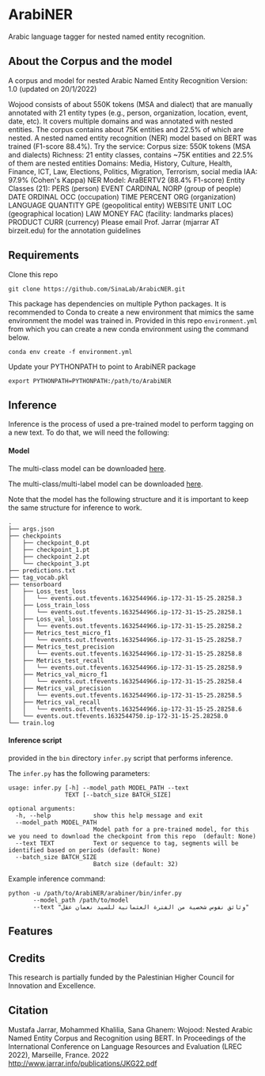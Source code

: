 ArabiNER
======================
Arabic language tagger for nested named entity recognition.

About the Corpus and the model
--------
A corpus and model for nested Arabic Named Entity Recognition
Version: 1.0 (updated on 20/1/2022)

Wojood consists of about 550K tokens (MSA and dialect) that are manually annotated with 21 entity types (e.g., person, organization, location, event, date, etc). It covers multiple domains and was annotated with nested entities. The corpus contains about 75K entities and 22.5% of which are nested. A nested named entity recognition (NER) model based on BERT was trained (F1-score 88.4%). Try the service:
Corpus size: 550K tokens (MSA and dialects)
Richness: 21 entity classes, contains ~75K entities and 22.5% of them are nested entities
Domains: Media, History, Culture, Health, Finance, ICT, Law, Elections, Politics, Migration, Terrorism, social media
IAA: 97.9% (Cohen's Kappa)
NER Model: AraBERTV2 (88.4% F1-score)
Entity Classes (21):
PERS (person)	                  EVENT	    CARDINAL
NORP (group of people)	          DATE	    ORDINAL
OCC (occupation)	              TIME	    PERCENT
ORG (organization)	              LANGUAGE	QUANTITY
GPE (geopolitical entity)	      WEBSITE	UNIT
LOC (geographical location)	      LAW	    MONEY
FAC (facility: landmarks places)  PRODUCT	CURR (currency)
Please email Prof. Jarrar (mjarrar AT birzeit.edu) for the annotation guidelines

Requirements
--------
Clone this repo

    git clone https://github.com/SinaLab/ArabicNER.git

This package has dependencies on multiple Python packages. It is recommended to Conda to create a new environment 
that mimics the same environment the model was trained in. Provided in this repo `environment.yml` from which you 
can create a new conda environment using the command below.

    conda env create -f environment.yml

Update your PYTHONPATH to point to ArabiNER package

    export PYTHONPATH=PYTHONPATH:/path/to/ArabiNER

Inference
--------
Inference is the process of used a pre-trained model to perform tagging on a new text. To do that, we will 
need the following:

#### Model
The multi-class model can be downloaded [here](https://arabiner.s3.us-west-2.amazonaws.com/models/model_v3.zip). 

The multi-class/multi-label model can be downloaded [here](https://arabiner.s3.us-west-2.amazonaws.com/models/model_v4.zip). 

Note that the model has the following structure and it is important to keep the same structure for inference to work.

    .
    ├── args.json
    ├── checkpoints
    │   ├── checkpoint_0.pt
    │   ├── checkpoint_1.pt
    │   ├── checkpoint_2.pt
    │   └── checkpoint_3.pt
    ├── predictions.txt
    ├── tag_vocab.pkl
    ├── tensorboard
    │   ├── Loss_test_loss
    │   │   └── events.out.tfevents.1632544966.ip-172-31-15-25.28258.3
    │   ├── Loss_train_loss
    │   │   └── events.out.tfevents.1632544966.ip-172-31-15-25.28258.1
    │   ├── Loss_val_loss
    │   │   └── events.out.tfevents.1632544966.ip-172-31-15-25.28258.2
    │   ├── Metrics_test_micro_f1
    │   │   └── events.out.tfevents.1632544966.ip-172-31-15-25.28258.7
    │   ├── Metrics_test_precision
    │   │   └── events.out.tfevents.1632544966.ip-172-31-15-25.28258.8
    │   ├── Metrics_test_recall
    │   │   └── events.out.tfevents.1632544966.ip-172-31-15-25.28258.9
    │   ├── Metrics_val_micro_f1
    │   │   └── events.out.tfevents.1632544966.ip-172-31-15-25.28258.4
    │   ├── Metrics_val_precision
    │   │   └── events.out.tfevents.1632544966.ip-172-31-15-25.28258.5
    │   ├── Metrics_val_recall
    │   │   └── events.out.tfevents.1632544966.ip-172-31-15-25.28258.6
    │   └── events.out.tfevents.1632544750.ip-172-31-15-25.28258.0
    └── train.log

#### Inference script
provided in the `bin` directory `infer.py` script that performs inference. 

The `infer.py` has the following parameters:

    usage: infer.py [-h] --model_path MODEL_PATH --text
                    TEXT [--batch_size BATCH_SIZE] 
    
    optional arguments:
      -h, --help            show this help message and exit
      --model_path MODEL_PATH
                            Model path for a pre-trained model, for this we you need to download the checkpoint from this repo  (default: None)
      --text TEXT           Text or sequence to tag, segments will be identified based on periods (default: None)
      --batch_size BATCH_SIZE
                            Batch size (default: 32)
      
Example inference command:

    python -u /path/to/ArabiNER/arabiner/bin/infer.py
           --model_path /path/to/model
           --text "وثائق نفوس شخصية من الفترة العثمانية للسيد نعمان عقل"

Features
--------



Credits
-------
This research is partially funded by the Palestinian Higher Council for Innovation and Excellence.

Citation
-------

Mustafa Jarrar, Mohammed Khalilia, Sana Ghanem: Wojood: Nested Arabic Named Entity Corpus and Recognition using BERT. In Proceedings of the International Conference on Language Resources and Evaluation (LREC 2022), Marseille, France. 2022
http://www.jarrar.info/publications/JKG22.pdf 


